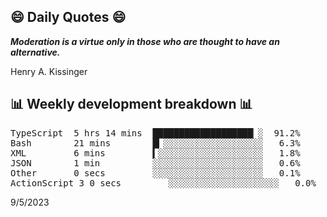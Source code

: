 ## 😄 Daily Quotes 😄

_**Moderation is a virtue only in those who are thought to have an alternative.**_

Henry A. Kissinger



## 📊 Weekly development breakdown 📊

<pre>TypeScript  5 hrs 14 mins  ███████████████████▏░  91.2%
Bash        21 mins        █▎░░░░░░░░░░░░░░░░░░░   6.3%
XML         6 mins         ▍░░░░░░░░░░░░░░░░░░░░   1.8%
JSON        1 min          ░░░░░░░░░░░░░░░░░░░░░   0.6%
Other       0 secs         ░░░░░░░░░░░░░░░░░░░░░   0.1%
ActionScript 3 0 secs         ░░░░░░░░░░░░░░░░░░░░░   0.0%</pre>

9/5/2023